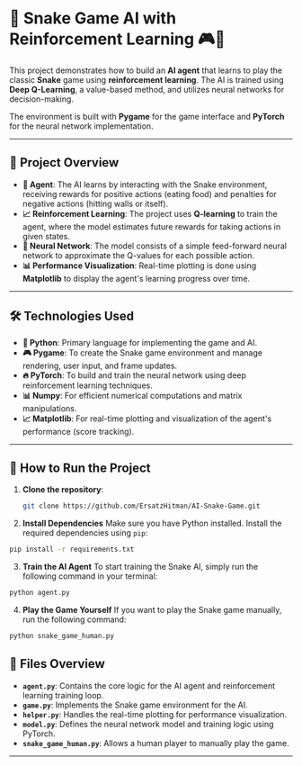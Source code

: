 # 🐍 Snake Game AI with Reinforcement Learning 🎮🤖

This project demonstrates how to build an **AI agent** that learns to play the classic **Snake** game using **reinforcement learning**. The AI is trained using **Deep Q-Learning**, a value-based method, and utilizes neural networks for decision-making. 

The environment is built with **Pygame** for the game interface and **PyTorch** for the neural network implementation.

---

## 🚀 **Project Overview**

- **🤖 Agent**: The AI learns by interacting with the Snake environment, receiving rewards for positive actions (eating food) and penalties for negative actions (hitting walls or itself).
- **📈 Reinforcement Learning**: The project uses **Q-learning** to train the agent, where the model estimates future rewards for taking actions in given states.
- **🧠 Neural Network**: The model consists of a simple feed-forward neural network to approximate the Q-values for each possible action.
- **📊 Performance Visualization**: Real-time plotting is done using **Matplotlib** to display the agent's learning progress over time.

---

## 🛠 **Technologies Used**

- **🐍 Python**: Primary language for implementing the game and AI.
- **🎮 Pygame**: To create the Snake game environment and manage rendering, user input, and frame updates.
- **🔥 PyTorch**: To build and train the neural network using deep reinforcement learning techniques.
- **📊 Numpy**: For efficient numerical computations and matrix manipulations.
- **📈 Matplotlib**: For real-time plotting and visualization of the agent's performance (score tracking).

---

## 🚀 **How to Run the Project**

1. **Clone the repository**:
   ```bash
   git clone https://github.com/ErsatzHitman/AI-Snake-Game.git
    ```
   
2. **Install Dependencies**
Make sure you have Python installed. Install the required dependencies using `pip`:

```bash
pip install -r requirements.txt
 ```

3. **Train the AI Agent**
To start training the Snake AI, simply run the following command in your terminal:

```bash
python agent.py
 ```

4. **Play the Game Yourself**
If you want to play the Snake game manually, run the following command:

```bash
python snake_game_human.py
 ```


## 📁 **Files Overview**

- **`agent.py`**: Contains the core logic for the AI agent and reinforcement learning training loop.
- **`game.py`**: Implements the Snake game environment for the AI.
- **`helper.py`**: Handles the real-time plotting for performance visualization.
- **`model.py`**: Defines the neural network model and training logic using PyTorch.
- **`snake_game_human.py`**: Allows a human player to manually play the game.

---

